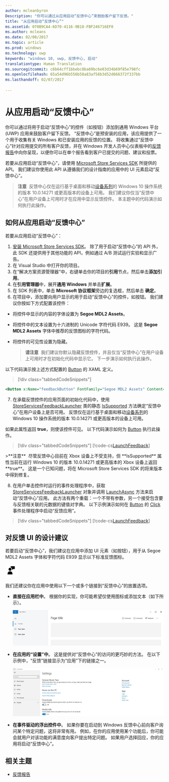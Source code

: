 ```yaml
---
author: mcleanbyron
Description: "你可以通过从应用启动“反馈中心”来鼓励客户留下反馈。"
title: "从应用启动“反馈中心”"
ms.assetid: 070B9CA4-6D70-4116-9B18-FBF246716EF0
ms.author: mcleans
ms.date: 02/08/2017
ms.topic: article
ms.prod: windows
ms.technology: uwp
keywords: "windows 10, uwp, 反馈中心, 启动"
translationtype: Human Translation
ms.sourcegitcommit: c6b64cff1bbebc8ba69bc6e03d34b69f85e798fc
ms.openlocfilehash: 65a54d96b556b58a83af58b3d52d666372f337bb
ms.lasthandoff: 02/07/2017

---
```


# <a name="launch-feedback-hub-from-your-app"></a>从应用启动“反馈中心”

你可以通过将用于启动“反馈中心”的控件（如按钮）添加到通用 Windows 平台 (UWP) 应用来鼓励客户留下反馈。 “反馈中心”是预安装的应用，该应用提供了一个用于收集有关 Windows 和已安装应用的反馈的位置。 将收集通过“反馈中心”针对应用提交的所有客户反馈，并在 Windows 开发人员中心仪表板中的[反馈报告](../publish/feedback-report.md)中向你呈现，以便你可以在单个报告看到客户已提交的问题、建议和投票。

若要从应用启动“反馈中心”，请使用 [Microsoft Store Services SDK](http://aka.ms/store-em-sdk) 所提供的 API。 我们建议你使用此 API 从遵循我们的设计指南的应用中的 UI 元素启动“反馈中心”。

>**注意**&nbsp;&nbsp;反馈中心仅在运行基于桌面和移动[设备系列](https://msdn.microsoft.com/windows/uwp/get-started/universal-application-platform-guide#device-families)的 Windows 10 操作系统的版本 10.0.14271 或更高版本的设备上可用。 我们建议你仅当“反馈中心”在用户设备上可用时才在应用中显示反馈控件。 本主题中的代码演示如何执行此操作。

## <a name="how-to-launch-feedback-hub-from-your-app"></a>如何从应用启动“反馈中心”

若要从应用启动“反馈中心”：

1. [安装 Microsoft Store Services SDK](microsoft-store-services-sdk.md#install-the-sdk)。 除了用于启动“反馈中心”的 API 外，此 SDK 还提供用于其他功能的 API，例如通过 A/B 测试运行实验和显示广告。
2. 在 Visual Studio 中打开你的项目。
3. 在“解决方案资源管理器”中，右键单击你的项目的**引用**节点，然后单击**添加引用**。
4. 在**引用管理器**中，展开**通用 Windows** 并单击**扩展**。
5. 在 SDK 列表中，单击 **Microsoft 协议框架**旁边的复选框，然后单击 **确定**。
6. 在项目中，添加要向用户显示的用于启动“反馈中心”的控件，如按钮。 我们建议你按如下方式配置该控件：
  * 将控件中显示的内容的字体设置为 **Segoe MDL2 Assets**。
  * 将控件中的文本设置为十六进制的 Unicode 字符代码 E939。 这是 **Segoe MDL2 Assets** 字体中推荐的反馈图标的字符代码。
  * 将控件的可见性设置为隐藏。

    > **请注意**&nbsp;&nbsp;我们建议你默认隐藏反馈控件，并且仅当“反馈中心”在用户设备上可用时才在初始化代码中显示它。 下一步演示如何执行此操作。

  以下代码演示按上述方式配置的 [Button](https://msdn.microsoft.com/library/windows/apps/windows.ui.xaml.controls.button.aspx) 的 XAML 定义。

  > [!div class="tabbedCodeSnippets"]
  ```xml
  <Button x:Name="feedbackButton" FontFamily="Segoe MDL2 Assets" Content="&#xE939;" HorizontalAlignment="Left" Margin="138,352,0,0" VerticalAlignment="Top" Visibility="Collapsed"  Click="feedbackButton_Click"/>
  ```

7. 在承载反馈控件的应用页面的初始化代码中，使用 [StoreServicesFeedbackLauncher](https://msdn.microsoft.com/library/windows/apps/microsoft.services.store.engagement.storeservicesfeedbacklauncher.issupported.aspx) 类的静态 [IsSupported](https://msdn.microsoft.com/library/windows/apps/microsoft.services.store.engagement.storeservicesfeedbacklauncher.aspx) 方法确定“反馈中心”在用户设备上是否可用。 反馈仅在运行基于桌面和移动[设备系列](https://msdn.microsoft.com/windows/uwp/get-started/universal-application-platform-guide#device-families)的 Windows 10 操作系统的版本 10.0.14271 或更高版本的设备上可用。

  如果此属性返回 **true**，则使该控件可见。 以下代码演示如何为 [Button](https://msdn.microsoft.com/library/windows/apps/windows.ui.xaml.controls.button.aspx) 执行此操作。

  > [!div class="tabbedCodeSnippets"]
  [!code-cs[LaunchFeedback](./code/StoreSDKSamples/cs/FeedbackPage.xaml.cs#ToggleFeedbackVisibility)]

  <span/>
  >**注意**&nbsp;&nbsp;尽管反馈中心目前在 Xbox 设备上不受支持，但 **IsSupported** 属性当前在运行 Windows 10 的版本 10.0.14271 或更高版本的 Xbox 设备上返回 **true**。 这是一个已知问题，将在 Microsoft Store Services SDK 的将来版本中得到修复。  

8. 在用户单击控件时运行的事件处理程序中，获取 [StoreServicesFeedbackLauncher](https://msdn.microsoft.com/library/windows/apps/microsoft.services.store.engagement.storeservicesfeedbacklauncher.aspx) 对象并调用 [LaunchAsync](https://msdn.microsoft.com/library/windows/apps/microsoft.services.store.engagement.storeservicesfeedbacklauncher.launchasync.aspx) 方法来启动“反馈中心”应用。 此方法有两个重载：一个不带有参数，另一个接受包含要与反馈相关联的元数据的键值对字典。 以下示例演示如何在 [Button](https://msdn.microsoft.com/library/windows/apps/windows.ui.xaml.controls.primitives.buttonbase.click.aspx) 的 [Click](https://msdn.microsoft.com/library/windows/apps/windows.ui.xaml.controls.button.aspx) 事件处理程序中启动“反馈应用”。

  > [!div class="tabbedCodeSnippets"]
  [!code-cs[LaunchFeedback](./code/StoreSDKSamples/cs/FeedbackPage.xaml.cs#FeedbackButtonClick)]

## <a name="design-recommendations-for-your-feedback-ui"></a>对反馈 UI 的设计建议

若要启动“反馈中心”，我们建议在应用中添加 UI 元素（如按钮），用于从 Segoe MDL2 Assets 字体和字符代码 E939 显示以下标准反馈图标。

![“反馈”图标](images/feedback_icon.PNG)

我们还建议你在应用中使用以下一个或多个链接到“反馈中心”的放置选项。
* **直接在应用栏中**。 根据你的实现，你可能希望仅使用图标或添加文本（如下所示）。

  ![“反馈”图标](images/feedback_appbar_placement.png)

* **在应用的“设置”中**。 这是提供对“反馈中心”的访问的更巧妙的方法。 在以下示例中，“反馈”链接显示为“应用”下的链接之一。

  ![“反馈”图标](images/feedback_settings_placement.png)

* **在事件驱动的浮出控件中**。 如果你要在启动到 Windows 反馈中心前向客户询问某个特定问题，这将非常有用。 例如，在你的应用使用某个功能后，你可能会就用户对该功能的满意度向客户提出特定问题。 如果用户选择回应，你的应用将启动“反馈中心”。


## <a name="related-topics"></a>相关主题

* [反馈报告](../publish/feedback-report.md)


